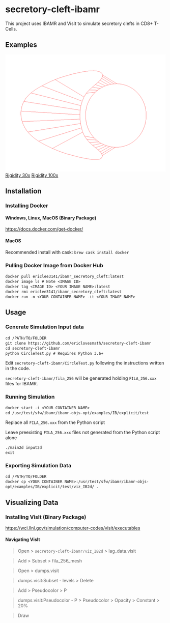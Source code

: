 # secretory-cleft-ibamr

This project uses IBAMR and VisIt to simulate secretory clefts in CD8+ T-Cells.


## Examples

![PreGrab](Images/PreGrab.png)
[Rigidity 30x](Images/0.7x30.mpg)
[Rigidity 100x](Images/0.7x100.mpg)

## Installation

### Installing Docker

#### Windows, Linux, MacOS (Binary Package)
https://docs.docker.com/get-docker/

#### MacOS
Recommended install with cask: `brew cask install docker`

### Pulling Docker Image from Docker Hub
```
docker pull ericlee3141/ibamr_secretory_cleft:latest
docker image ls # Note <IMAGE ID>
docker tag <IMAGE ID> <YOUR IMAGE NAME>:latest
docker rmi ericlee3141/ibamr_secretory_cleft:latest
docker run -n <YOUR CONTAINER NAME> -it <YOUR IMAGE NAME>
```

## Usage

### Generate Simulation Input data
```
cd /PATH/TO/FOLDER
git clone https://github.com/ericlovesmath/secretory-cleft-ibamr
cd secretory-cleft-ibamr
python CircleTest.py # Requires Python 3.6+
```
Edit `secretory-cleft-ibamr/CircleTest.py` following the instructions written in the code.

`secretory-cleft-ibamr/fila_256` will be generated holding `FILA_256.xxx` files for IBAMR.

### Running Simulation
```
docker start -i <YOUR CONTAINER NAME>
cd /usr/test/sfw/ibamr/ibamr-objs-opt/examples/IB/explicit/test
```
Replace all `FILA_256.xxx` from the Python script

Leave preexisting `FILA_256.xxx` files not generated from the Python script alone
```
./main2d input2d
exit
```
### Exporting Simulation Data
```
cd /PATH/TO/FOLDER
docker cp <YOUR CONTAINER NAME>:/usr/test/sfw/ibamr/ibamr-objs-opt/examples/IB/explicit/test/viz_IB2d/ .
```

## Visualizing Data

### Installing VisIt (Binary Package)
https://wci.llnl.gov/simulation/computer-codes/visit/executables

#### Navigating VisIt

> Open > `secretory-cleft-ibamr/viz_IB2d` > lag_data.visit

> Add > Subset > fila_256_mesh

> Open > dumps.visit

> dumps.visit:Subset - levels > Delete

> Add > Pseudocolor > P

> dumps.visit:Pseudocolor - P > Pseudocolor > Opacity > Constant > 20%

> Draw

<!--
# Add them as collab 
# Make movie recordings / Screenshots + labels
# Make movies smaller size, make them into gifs and whatever
-->
